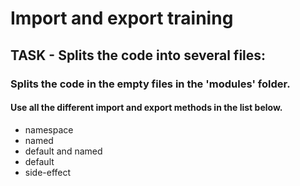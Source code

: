 # Import and export training

## TASK - Splits the code into several files: 

### Splits the code in the empty files in the 'modules' folder.

#### Use all the different import and export methods in the list below.

- namespace 
- named 
- default and named
- default
- side-effect 

